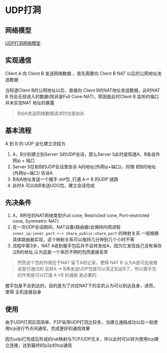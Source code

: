# UDP打洞

## 网络模型

[UDP打洞网络模型](./UDP打洞网络模型.drawio)

## 实现通信

Client A 向 Client B 发送网络数据 ，首先需要向 Client B NAT 以后的公网地址发送数据

当知道Client B的公网地址以后，直接向 Client B的NAT地址发送数据，此时NAT B 将会无视进入的数据(除非是Full Cone NAT)，原因是此时Client B 监听的端口并未实现NAT 地址的暴露

> B向A发送网络数据请求时也是如此


## 基本流程
 
A 到 B 的 UDP 会化建立流程为

1. A，B分别建立到Server S的UDP会话，那么Server S此时是知道A，B各自外网ip + 端口
2. Server S在和B的UDP会话里告诉 A的地址(外网ip+端口)，同理 把B的地址(外网ip+端口) 告诉A
3. B向A地址发送一个握手 `UDP`包 ,打通 A-> B 的UDP 链路
4. 此时A 可以向B发送UDO包，建立会话完成


## 先决条件

1. A，B所在的NAT网络类型(Full cone, Restricted cone, Port-restricted cone, Symmetric NAT)
2. 在一次UDP会话期间，NAT设备(路由器)会保持内网进程 `inner_ip:inner_port <-> share_public:share_port` 的映射关系
    一般根据具体路由器实现，这个映射关系可以维持几分钟到几个小时不等
3. 流程中第3步，NAT A收到握手包后并不会转发给A，因为它发现自己没有保存过B的地址,认为这是一个来历不明的包而直接丢弃

> 然而这个包的作用在于NAT 留下A的记录，使得 NAT B 认为A是可达或者说是可通过的
> 这样A -> B再发送UDP包就可以真正到达B了，所以握手包 的作用是可以打通 A->B 的通路 是必要的

握手包是不会到达的，目的是为了对应NAT下的主机认为可以到达自身，进而，使得 主机连接自身

## 使用

由于UDP打洞实现简单，P2P采用UDP打洞比较多，当建立通路成功以后一般使用tcp进行节点间通信，完成更好的通信效果

因为udp打完成后形成的nat映射与TCP/UDP无关，所以此时可以转为使用tcp建立连接，达到最终的p2p的tcp通信